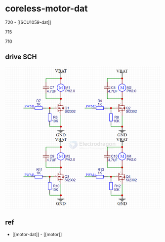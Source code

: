 
# coreless-motor-dat


720 - [[SCU1059-dat]]

715 

710 




## drive SCH 

![](2025-08-19-17-11-16.png)



## ref 

- [[motor-dat]] - [[motor]]